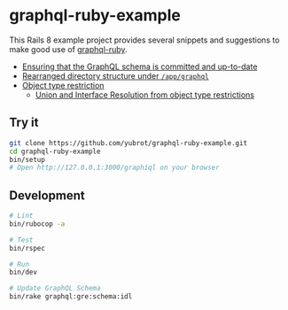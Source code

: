 # graphql-ruby-example

This Rails 8 example project provides several snippets and suggestions to make good use of [graphql-ruby](https://graphql-ruby.org/).

- [Ensuring that the GraphQL schema is committed and up-to-date](./.github/workflows/ci.yml#L58)
- [Rearranged directory structure under `/app/graphql`](./app/graphql)
- [Object type restriction](./app/graphql/gre/concerns/object_type_restriction.rb)
  - [Union and Interface Resolution from object type restrictions](./app/graphql/gre/schema.rb#L19)

## Try it

```sh
git clone https://github.com/yubrot/graphql-ruby-example.git
cd graphql-ruby-example
bin/setup
# Open http://127.0.0.1:3000/graphiql on your browser
```

## Development

```sh
# Lint
bin/rubocop -a

# Test
bin/rspec

# Run
bin/dev

# Update GraphQL Schema
bin/rake graphql:gre:schema:idl
```
